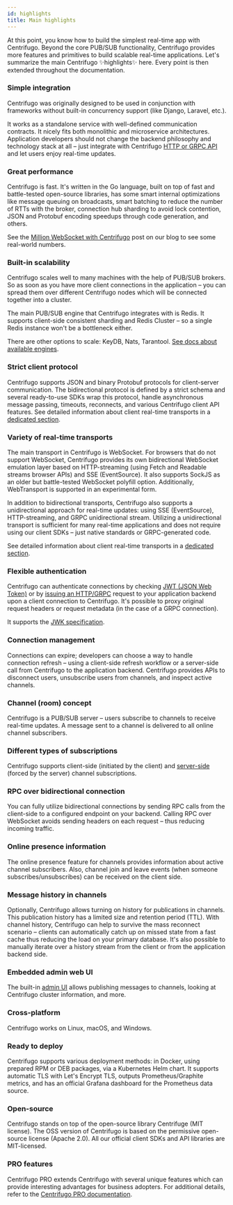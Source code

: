 ```yaml
---
id: highlights
title: Main highlights
---
```


At this point, you know how to build the simplest real-time app with Centrifugo. Beyond the core PUB/SUB functionality, Centrifugo provides more features and primitives to build scalable real-time applications. Let's summarize the main Centrifugo ✨highlights✨ here. Every point is then extended throughout the documentation.

### Simple integration

Centrifugo was originally designed to be used in conjunction with frameworks without built-in concurrency support (like Django, Laravel, etc.).

It works as a standalone service with well-defined communication contracts. It nicely fits both monolithic and microservice architectures. Application developers should not change the backend philosophy and technology stack at all – just integrate with Centrifugo [HTTP or GRPC API](../server/server_api.md) and let users enjoy real-time updates.

### Great performance

Centrifugo is fast. It's written in the Go language, built on top of fast and battle-tested open-source libraries, has some smart internal optimizations like message queuing on broadcasts, smart batching to reduce the number of RTTs with the broker, connection hub sharding to avoid lock contention, JSON and Protobuf encoding speedups through code generation, and others.

See the [Million WebSocket with Centrifugo](/blog/2020/02/10/million-connections-with-centrifugo) post on our blog to see some real-world numbers.

### Built-in scalability

Centrifugo scales well to many machines with the help of PUB/SUB brokers. So as soon as you have more client connections in the application – you can spread them over different Centrifugo nodes which will be connected together into a cluster.

The main PUB/SUB engine that Centrifugo integrates with is Redis. It supports client-side consistent sharding and Redis Cluster – so a single Redis instance won't be a bottleneck either.

There are other options to scale: KeyDB, Nats, Tarantool. [See docs about available engines](../server/engines.md).

### Strict client protocol

Centrifugo supports JSON and binary Protobuf protocols for client-server communication. The bidirectional protocol is defined by a strict schema and several ready-to-use SDKs wrap this protocol, handle asynchronous message passing, timeouts, reconnects, and various Centrifugo client API features. See detailed information about client real-time transports in a [dedicated section](../transports/overview.md).

### Variety of real-time transports

The main transport in Centrifugo is WebSocket. For browsers that do not support WebSocket, Centrifugo provides its own bidirectional WebSocket emulation layer based on HTTP-streaming (using Fetch and Readable streams browser APIs) and SSE (EventSource). It also supports SockJS as an older but battle-tested WebSocket polyfill option. Additionally, WebTransport is supported in an experimental form.

In addition to bidirectional transports, Centrifugo also supports a unidirectional approach for real-time updates: using SSE (EventSource), HTTP-streaming, and GRPC unidirectional stream. Utilizing a unidirectional transport is sufficient for many real-time applications and does not require using our client SDKs – just native standards or GRPC-generated code.

See detailed information about client real-time transports in a [dedicated section](../transports/overview.md).

### Flexible authentication

Centrifugo can authenticate connections by checking [JWT (JSON Web Token)](../server/authentication.md) or by [issuing an HTTP/GRPC](../server/proxy.md) request to your application backend upon a client connection to Centrifugo. It's possible to proxy original request headers or request metadata (in the case of a GRPC connection).

It supports the [JWK specification](https://datatracker.ietf.org/doc/html/rfc7517).

### Connection management

Connections can expire; developers can choose a way to handle connection refresh – using a client-side refresh workflow or a server-side call from Centrifugo to the application backend. Centrifugo provides APIs to disconnect users, unsubscribe users from channels, and inspect active channels.

### Channel (room) concept

Centrifugo is a PUB/SUB server – users subscribe to channels to receive real-time updates. A message sent to a channel is delivered to all online channel subscribers.

### Different types of subscriptions

Centrifugo supports client-side (initiated by the client) and [server-side](../server/server_subs.md) (forced by the server) channel subscriptions.

### RPC over bidirectional connection

You can fully utilize bidirectional connections by sending RPC calls from the client-side to a configured endpoint on your backend. Calling RPC over WebSocket avoids sending headers on each request – thus reducing incoming traffic.

### Online presence information

The online presence feature for channels provides information about active channel subscribers. Also, channel join and leave events (when someone subscribes/unsubscribes) can be received on the client side.

### Message history in channels

Optionally, Centrifugo allows turning on history for publications in channels. This publication history has a limited size and retention period (TTL). With channel history, Centrifugo can help to survive the mass reconnect scenario – clients can automatically catch up on missed state from a fast cache thus reducing the load on your primary database. It's also possible to manually iterate over a history stream from the client or from the application backend side.

### Embedded admin web UI

The built-in [admin UI](../server/admin_web.md) allows publishing messages to channels, looking at Centrifugo cluster information, and more.

### Cross-platform

Centrifugo works on Linux, macOS, and Windows.

### Ready to deploy

Centrifugo supports various deployment methods: in Docker, using prepared RPM or DEB packages, via a Kubernetes Helm chart. It supports automatic TLS with Let's Encrypt TLS, outputs Prometheus/Graphite metrics, and has an official Grafana dashboard for the Prometheus data source.

### Open-source

Centrifugo stands on top of the open-source library Centrifuge (MIT license). The OSS version of Centrifugo is based on the permissive open-source license (Apache 2.0). All our official client SDKs and API libraries are MIT-licensed.

### PRO features

Centrifugo PRO extends Centrifugo with several unique features which can provide interesting advantages for business adopters. For additional details, refer to the [Centrifugo PRO documentation](../pro/overview.md).
